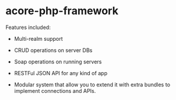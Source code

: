 # acore-php-framework

Features included:

- Multi-realm support

- CRUD operations on server DBs

- Soap operations on running servers

- RESTFul JSON API for any kind of app

- Modular system that allow you to extend it with extra bundles to implement connections and APIs.
